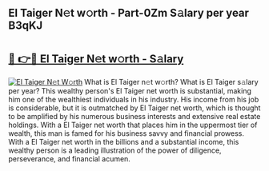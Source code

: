 ## El Taiger N𝚎t w𝚘rth - Part-0Zm S𝚊lary per year B3qKJ

# <h2><a href="http://gc2n4y.nevu.top/?p=El+Taiger">🔗 👉🔴 El Taiger N𝚎t w𝚘rth - S𝚊lary</a></h2>

[![El Taiger N𝚎t W𝚘rth](https://i.imgur.com/Oavwk0R.jpeg)](http://gc2n4y.nevu.top/?p=El+Taiger)
What is El Taiger n𝚎t w𝚘rth? What is El Taiger s𝚊lary per year?
This wealthy person's El Taiger net worth is substantial, making him one of the wealthiest individuals in his industry. His income from his job is considerable, but it is outmatched by El Taiger net worth, which is thought to be amplified by his numerous business interests and extensive real estate holdings. With a El Taiger net worth that places him in the uppermost tier of wealth, this man is famed for his business savvy and financial prowess. With a El Taiger net worth in the billions and a substantial income, this wealthy person is a leading illustration of the power of diligence, perseverance, and financial acumen.
